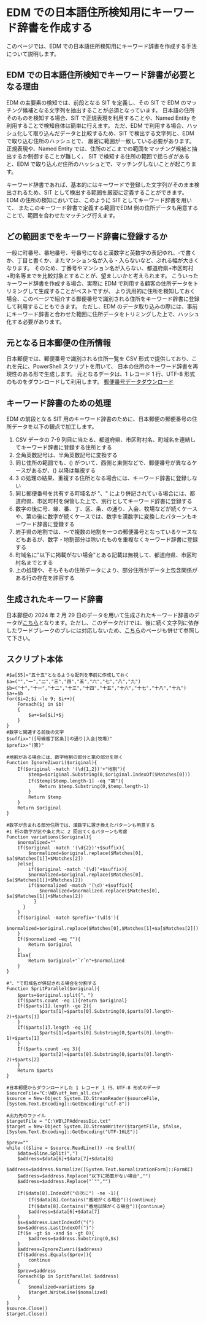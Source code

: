 # EDM での日本語住所検知用にキーワード辞書を作成する
このページでは、EDM での日本語住所検知用にキーワード辞書を作成する手法について説明します。

## EDM での日本語住所検知でキーワード辞書が必要となる理由
EDM の主要素の検知では、前段となる SIT を定義し、その SIT で EDM のマッチング候補となる文字列を抽出することが必須となっています。
日本語の住所そのものを検知する場合、SIT で正規表現を利用することや、Named Entity を利用することで検知自体は簡単に行えます。
ただ、EDM で利用する場合、ハッシュ化して取り込んだデータと比較するため、SIT で検出する文字列と、EDM で取り込む住所のハッシュとで、
厳密に範囲が一致している必要があります。正規表現や、Named Entity では、住所のどこまでの範囲をマッチング候補と抽出するか制御することが難しく、
SIT で検知する住所の範囲で揺らぎがあると、EDM で取り込んだ住所のハッシュとで、マッチングしないことが起こります。

キーワード辞書であれば、基本的にはキーワードで登録した文字列がそのまま検出されるため、SIT として検出する範囲を厳密に定義することができます。
EDM の住所の検知においては、このように SIT としてキーワード辞書を用いて、
またこのキーワード辞書で定義する範囲でEDM 側の住所データも用意することで、範囲を合わせたマッチング行えます。

## どの範囲までをキーワード辞書に登録するか
一般に町番号、番地番号、号番号になると漢数字と英数字の表記ゆれ、‐で書くか、丁目と書くか、またマンション名が入る・入らないなど、ぶれる幅が大きくなります。
そのため、丁番号やマンション名が入らない、都道府県+市区町村+町名等までを比較対象とすることが、望ましいかと考えられます。
こういったキーワード辞書を作成する場合、実際に EDM で利用する顧客の住所データをトリミングして生成することがベストですが、
より汎用的に住所を検知しておく場合、このページで紹介する郵便番号で識別される住所をキーワード辞書に登録して利用することもできます。
ただし、EDM のデータ取り込みの際には、事前にキーワード辞書と合わせた範囲に住所データをトリミングした上で、ハッシュ化する必要があります。

## 元となる日本郵便の住所情報
日本郵便では、郵便番号で識別される住所一覧を CSV 形式で提供しており、これを元に、PowerShell スクリプトを用いて、
日本の住所のキーワード辞書を再現性のある形で生成します。
元となるデータは、1 レコード 1 行、UTF-8 形式のものをダウンロードして利用します。
[郵便番号データダウンロード](https://www.post.japanpost.jp/zipcode/download.html)

## キーワード辞書のための処理
EDM の前段となる SIT 用のキーワード辞書のために、日本郵便の郵便番号の住所データを以下の観点で加工します。
1. CSV データの 7-9 列目に当たる、都道府県、市区町村名、町域名を連結してキーワード辞書に登録する住所とする
1. 全角英数記号は、半角英数記号に変換する
1. 同じ住所の範囲でも、() がついて、西側と東側などで、郵便番号が異なるケースがあるが、() 以降は無視する
1. 3 の処理の結果、重複する住所となる場合には、キーワード辞書に登録しない
1. 同じ郵便番号を共有する町域名が "、" により併記されている場合には、都道府県、市区町村を保管した上で、別行としてキーワード辞書に登録する
1. 数字の後に号、線、番、丁、区、条、の通り、入会、牧場などが続くケースや、第の後に数字が続くケースでは、数字を漢数字に変換したパターンもキーワード辞書に登録する
1. 岩手県の地割では、～で複数の地割を一つの郵便番号となっているケースなどもあるが、数字・地割部分は除いたものを重複なくキーワード辞書に登録する
1. 町域名に"以下に掲載がない場合"とある記載は無視して、都道府県、市区町村名までとする
1. 上の処理や、そもそもの住所データにより、部分住所がデータ上包含関係がある行の存在を許容する

## 生成されたキーワード辞書
日本郵便の 2024 年 2 月 29 日のデータを用いて生成されたキーワード辞書のデータが[こちら](https://github.com/YoshihiroIchinose/E5Comp/blob/main/WB/JPAddressDic.txt)となります。ただし、このデータだけでは、後に続く文字列に依存したワードブレークのブレには対応しないため、[こちら](https://github.com/YoshihiroIchinose/E5Comp/blob/main/AddressDictionayforEDM2.md)のページも併せて参照して下さい。

## スクリプト本体
```
#$a[55]="五十五"となるような配列を事前に作成しておく
$a=("","一","二","三","四","五","六","七","八","九")
$b=("十","十一","十二","十三","十四","十五","十六","十七","十八","十九")
$a+=$b
for($i=2;$i -le 9; $i++){
	Foreach($j in $b)
	{
		$a+=$a[$i]+$j
	}
}
#数字と関連する前後の文字
$suffix="([号線番丁区条]|の通り|入会|牧場)"
$prefix="(第)"

#地割がある場合には、数字地割の部分と第の部分を除く
Function IgnoreZiwari($original){
	If($original -match '(\d{1,2})'+"地割"){
		$temp=$original.Substring(0,$original.IndexOf($Matches[0]))
		If($temp[$temp.length-1] -eq "第"){
			Return $temp.Substring(0,$temp.length-1)
		}
		Return $temp 
	}
	Return $original
}

#数字が含まれる部分住所では、漢数字に置き換えたパターンも用意する
#1 桁の数字が区や条と共に 2 回出てくるパターンも考慮
Function variations($original){
	$normalized=""
	If($original -match '(\d{2})'+$suffix){
		$normalized=$original.replace($Matches[0], $a[$Matches[1]]+$Matches[2])
	}else{ 
		if($original -match '(\d)'+$suffix){
		$normalized=$original.replace($Matches[0], $a[$Matches[1]]+$Matches[2])
	  	if($normalized -match '(\d)'+$suffix){
			$normalized=$normalized.replace($Matches[0], $a[$Matches[1]]+$Matches[2])
		  }
	  }
	}
	If($original -match $prefix+'(\d)$'){
  	$normalized=$original.replace($Matches[0],$Matches[1]+$a[$Matches[2]])
	}
	If($normalized -eq ""){
		Return $original
	}
	Else{
		Return $original+"`r`n"+$normalized
	}
}

#"、"で町域名が併記される場合を分割する
Function SpritParallel($original){
	$parts=$original.split("、")
	If($parts.count -eq 1){return $original}	
	If($parts[1].length -ge 2){
			$parts[1]=$parts[0].Substring(0,$parts[0].length-2)+$parts[1]
	}
	If($parts[1].length -eq 1){
			$parts[1]=$parts[0].Substring(0,$parts[0].length-1)+$parts[1]
	}
	If($parts.count -eq 3){
			$parts[2]=$parts[0].Substring(0,$parts[0].length-2)+$parts[2]
	}
	Return $parts
}

#日本郵便からダウンロードした 1 レコード 1 行、UTF-8 形式のデータ
$sourceFile="C:\WB\utf_ken_all.csv"
$source = New-Object System.IO.StreamReader($sourceFile, [System.Text.Encoding]::GetEncoding("utf-8"))

#出力先のファイル
$targetFile = "C:\WB\JPAddressDic.txt"
$target = New-Object System.IO.StreamWriter($targetFile, $false, [System.Text.Encoding]::GetEncoding("UTF-16LE"))

$prev=""
while (($line = $source.ReadLine()) -ne $null){
	$data=$line.Split(",")
	$address=$data[6]+$data[7]+$data[8]
	$address=$address.Normalize([System.Text.NormalizationForm]::FormKC)
	$address=$address.Replace("以下に掲載がない場合","")
	$address=$address.Replace("`"","")
	
	If($data[8].IndexOf("の次に") -ne -1){
		If($data[8].Contains("番地がくる場合")){continue}
		If($data[8].Contains("番地以降がくる場合")){continue}
		$address=$data[6]+$data[7]
	}
	$s=$address.LastIndexOf("(")
	$e=$address.LastIndexOf(")")
	If($e -gt $s -and $s -gt 0){
		$address=$address.Substring(0,$s)
	}
	$address=IgnoreZiwari($address)
	If($address.Equals($prev)){
		continue
	}
	$prev=$address
	Foreach($p in SpritParallel $address)
	{
		$nomalized=variations $p
		$target.WriteLine($nomalized)
	}
}
$source.Close()
$target.Close()
```
